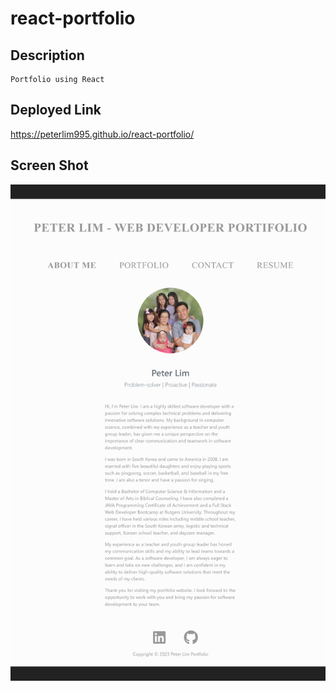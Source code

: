 # react-portfolio

## Description

```
Portfolio using React

```

## Deployed Link

https://peterlim995.github.io/react-portfolio/



## Screen Shot

![](./public/files/react_portifolio.png)